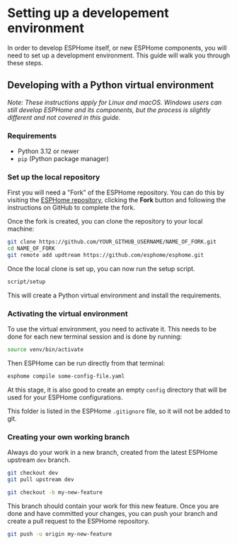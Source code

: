 # Setting up a developement environment

In order to develop ESPHome itself, or new ESPHome components, you will need to set up a 
development environment. This guide will walk you through these steps.

## Developing with a Python virtual environment

*Note: These instructions apply for Linux and macOS. Windows users can still develop ESPHome and its components,
but the process is slightly different and not covered in this guide.*

### Requirements

- Python 3.12 or newer
- `pip` (Python package manager)

### Set up the local repository

First you will need a "Fork" of the ESPHome repository. You can do this by visiting 
the [ESPHome repository](https://github.com/esphome/esphome), clicking the **Fork** button 
and following the instructions on GitHub to complete the fork.

Once the fork is created, you can clone the repository to your local machine:

```bash
git clone https://github.com/YOUR_GITHUB_USERNAME/NAME_OF_FORK.git
cd NAME_OF_FORK
git remote add updtream https://github.com/esphome/esphome.git
```

Once the local clone is set up, you can now run the setup script.

```bash
script/setup
```

This will create a Python virtual environment and install the requirements.

### Activating the virtual environment

To use the virtual environment, you need to activate it. This needs to be
done for each new terminal session and is done by running:

```bash
source venv/bin/activate
```

Then ESPHome can be run directly from that terminal:

```bash
esphome compile some-config-file.yaml
```

At this stage, it is also good to create an empty `config` directory that will be used for 
your ESPHome configurations.

This folder is listed in the ESPHome `.gitignore` file, so it will not be added to git.

### Creating your own working branch

Always do your work in a new branch, created from the latest ESPHome upstream `dev` branch.

```bash
git checkout dev
git pull upstream dev

git checkout -b my-new-feature
```

This branch should contain your work for this new feature. Once you are done and have committed
your changes, you can push your branch and create a pull request to the ESPHome repository.

```bash
git push -u origin my-new-feature
```
